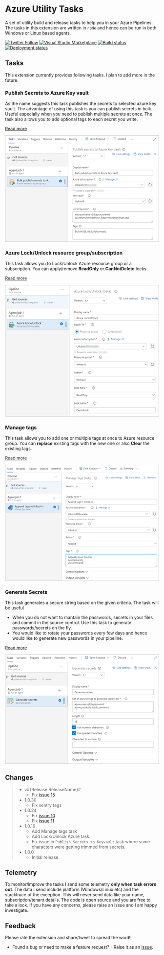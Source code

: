 # Azure Utility Tasks

A set of utility build and release tasks to help you in your Azure Pipelines. The tasks in this extension are written in `node` and hence can be run in both Windows or Linux based agents.

[![Twitter Follow](https://img.shields.io/twitter/follow/onlyutkarsh.svg?style=social&label=Follow)](https://twitter.com/onlyutkarsh)
[![Visual Studio Marketplace](https://img.shields.io/vscode-marketplace/v/onlyutkarsh.utkarsh-utility-tasks.svg)](https://marketplace.visualstudio.com/items?itemName=onlyutkarsh.utkarsh-utility-tasks)
[![Build status](https://dev.azure.com/utkarshshigihalli/opensource/_apis/build/status/utkarsh-utilities-tasks-CI)](https://dev.azure.com/utkarshshigihalli/opensource/_build/latest?definitionId=1) 
[![Deployment status](https://vsrm.dev.azure.com/utkarshshigihalli/_apis/public/Release/badge/7dacb9d3-9bce-415a-a15a-1b3e415612c8/1/7)](https://vsrm.dev.azure.com/utkarshshigihalli/_apis/public/Release/badge/7dacb9d3-9bce-415a-a15a-1b3e415612c8/1/7)


## Tasks

This extension currently provides following tasks. I plan to add more in the future.

### Publish Secrets to Azure Key vault

As the name suggests this task publishes the secrets to selected azure key vault. The advantage of using this task is you can publish secrets in bulk. Useful especially when you need to publish multiple secrets at once. The task also allows you to add optional tags to each secret you write. 

[Read more](./tasks/publish-secrets-to-kv)


![publish-to-kv](/images/screenshots/publish-to-kv.png)

### Azure Lock/Unlock resource group/subscription


This task allows you to Lock/Unlock Azure resource group or a subscription. You can apply/remove **ReadOnly** or **CanNotDelete** locks. 

[Read more](./tasks/azure-lock-unlock)


![azure-lock-unlock](/images/screenshots/azure-lock-unlock.png)

### Manage tags

This task allows you to add one or multiple tags at once to Azure resource group. You can **replace** existing tags with the new one or also **Clear** the existing tags. 

[Read more](./tasks/azure-lock-unlock)

![azure-manage-tags](/images/screenshots/azure-manage-tags.png)

### Generate Secrets

This task generates a secure string based on the given criteria. The task will be useful 

- When you do not want to mantain the passwords, secrets in your files and commit in the source control. Use this task to generate passwords/secrets on the fly. 
- You would like to rotate your passwords every few days and hence would like to generate new passwords in your pipeline.  

[Read more](./tasks/secrets-for-strings)

![generate-secret](/images/screenshots/generate-secrets.png)

## Changes

> - v#{Release.ReleaseName}#
>   - Fix [issue 15](https://github.com/onlyutkarsh/utkarsh-utility-tasks/issues/15)
> - 1.0.30
>   - Fix sentry tags
> - 1.0.24
>   - Fix [issue 10](https://github.com/onlyutkarsh/utkarsh-utility-tasks/issues/10)
>   - Fix [issue 11](https://github.com/onlyutkarsh/utkarsh-utility-tasks/issues/11)
> - 1.0.16
>   - Add Manage tags task
>   - Add Lock/Unlock Azure task.
>   - Fix issue in `Publish Secrets to Keyvault` task where some characters were getting trimmed from secrets. 
> - 1.0.0 
>   - Initial release.

## Telemetry

To monitor/improve the tasks I send some telemetry **only when task errors out**. The data I send include platform (Windows/Linux etc) and the stacktrace of the exception. This will never send data like your name, subscription/tenant details. The code is open source and you are free to take a look. If you have any concerns, please raise an issue and I am happy investigate.

## Feedback

Please rate the extension and share/tweet to spread the word!!

- Found a bug or need to make a feature request? - Raise it as an [issue](https://github.com/onlyutkarsh/utkarsh-utility-tasks/issues).
